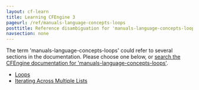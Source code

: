 ```yaml
---
layout: cf-learn
title: Learning CFEngine 3
pageurl: /ref/manuals-language-concepts-loops
posttitle: Reference disambiguation for 'manuals-language-concepts-loops'
navsection: none
---
```


The term 'manuals-language-concepts-loops' could refer to several sections in the documentation. Please choose one below, or
[search the CFEngine documentation for 'manuals-language-concepts-loops'](http://cfengine.com/docs/3.5/search.html?q=manuals-language-concepts-loops).

- [Loops](http://cfengine.com/docs/3.5/manuals-language-concepts-loops.html#loops)
- [Iterating Across Multiple Lists](http://cfengine.com/docs/3.5/manuals-language-concepts-loops.html#iterating-across-multiple-lists)
